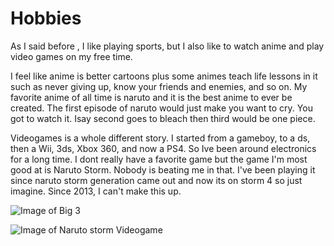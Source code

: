 # Hobbies

As I said before , I like playing sports, but I also like to watch anime and play video games on my free time.

I feel like anime is better cartoons plus some animes teach life lessons in it such as never giving up, know your friends and enemies, and so on. My favorite anime of all time is naruto and it is the best anime to ever be created. The first episode of naruto would just make you want to cry. You got to watch it. Isay second goes to bleach then third would be one piece. 

Videogames is a whole different story. I started from a gameboy, to a ds, then a Wii, 3ds, Xbox 360, and now a PS4. So Ive been around electronics for a long time. I dont really have a favorite game but the game I'm most good at is Naruto Storm. Nobody is beating me in that. I've been playing it since naruto storm generation came out and now its on storm 4 so just imagine. Since 2013, I can't make this up.

![Image of Big 3](https://images-wixmp-ed30a86b8c4ca887773594c2.wixmp.com/f/5852978c-fd66-4c04-8ed4-8fbc3f3bca4a/dcstt84-94de6dfc-e2d5-483c-96f4-c3927fcf4d01.jpg?token=eyJ0eXAiOiJKV1QiLCJhbGciOiJIUzI1NiJ9.eyJzdWIiOiJ1cm46YXBwOiIsImlzcyI6InVybjphcHA6Iiwib2JqIjpbW3sicGF0aCI6IlwvZlwvNTg1Mjk3OGMtZmQ2Ni00YzA0LThlZDQtOGZiYzNmM2JjYTRhXC9kY3N0dDg0LTk0ZGU2ZGZjLWUyZDUtNDgzYy05NmY0LWMzOTI3ZmNmNGQwMS5qcGcifV1dLCJhdWQiOlsidXJuOnNlcnZpY2U6ZmlsZS5kb3dubG9hZCJdfQ.5GZuWWsD7A6khdupuincJ_28oYhDQYUs-0siZiN8OJ0)

![Image of Naruto storm Videogame](https://cdn02.nintendo-europe.com/media/images/11_square_images/games_18/nintendo_switch_download_software/SQ_NSwitchDS_NarutoUltimateNinjaStorm.jpg)

